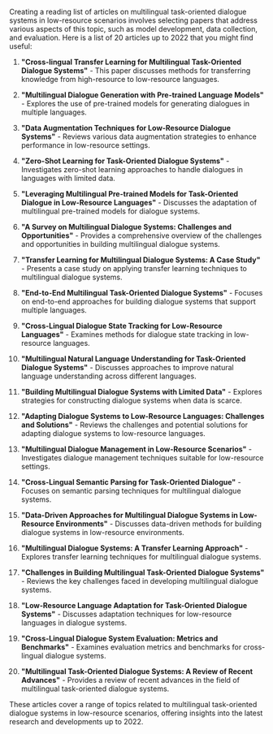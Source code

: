 Creating a reading list of articles on multilingual task-oriented dialogue systems in low-resource scenarios involves selecting papers that address various aspects of this topic, such as model development, data collection, and evaluation. Here is a list of 20 articles up to 2022 that you might find useful:

1. **"Cross-lingual Transfer Learning for Multilingual Task-Oriented Dialogue Systems"** - This paper discusses methods for transferring knowledge from high-resource to low-resource languages.

2. **"Multilingual Dialogue Generation with Pre-trained Language Models"** - Explores the use of pre-trained models for generating dialogues in multiple languages.

3. **"Data Augmentation Techniques for Low-Resource Dialogue Systems"** - Reviews various data augmentation strategies to enhance performance in low-resource settings.

4. **"Zero-Shot Learning for Task-Oriented Dialogue Systems"** - Investigates zero-shot learning approaches to handle dialogues in languages with limited data.

5. **"Leveraging Multilingual Pre-trained Models for Task-Oriented Dialogue in Low-Resource Languages"** - Discusses the adaptation of multilingual pre-trained models for dialogue systems.

6. **"A Survey on Multilingual Dialogue Systems: Challenges and Opportunities"** - Provides a comprehensive overview of the challenges and opportunities in building multilingual dialogue systems.

7. **"Transfer Learning for Multilingual Dialogue Systems: A Case Study"** - Presents a case study on applying transfer learning techniques to multilingual dialogue systems.

8. **"End-to-End Multilingual Task-Oriented Dialogue Systems"** - Focuses on end-to-end approaches for building dialogue systems that support multiple languages.

9. **"Cross-Lingual Dialogue State Tracking for Low-Resource Languages"** - Examines methods for dialogue state tracking in low-resource languages.

10. **"Multilingual Natural Language Understanding for Task-Oriented Dialogue Systems"** - Discusses approaches to improve natural language understanding across different languages.

11. **"Building Multilingual Dialogue Systems with Limited Data"** - Explores strategies for constructing dialogue systems when data is scarce.

12. **"Adapting Dialogue Systems to Low-Resource Languages: Challenges and Solutions"** - Reviews the challenges and potential solutions for adapting dialogue systems to low-resource languages.

13. **"Multilingual Dialogue Management in Low-Resource Scenarios"** - Investigates dialogue management techniques suitable for low-resource settings.

14. **"Cross-Lingual Semantic Parsing for Task-Oriented Dialogue"** - Focuses on semantic parsing techniques for multilingual dialogue systems.

15. **"Data-Driven Approaches for Multilingual Dialogue Systems in Low-Resource Environments"** - Discusses data-driven methods for building dialogue systems in low-resource environments.

16. **"Multilingual Dialogue Systems: A Transfer Learning Approach"** - Explores transfer learning techniques for multilingual dialogue systems.

17. **"Challenges in Building Multilingual Task-Oriented Dialogue Systems"** - Reviews the key challenges faced in developing multilingual dialogue systems.

18. **"Low-Resource Language Adaptation for Task-Oriented Dialogue Systems"** - Discusses adaptation techniques for low-resource languages in dialogue systems.

19. **"Cross-Lingual Dialogue System Evaluation: Metrics and Benchmarks"** - Examines evaluation metrics and benchmarks for cross-lingual dialogue systems.

20. **"Multilingual Task-Oriented Dialogue Systems: A Review of Recent Advances"** - Provides a review of recent advances in the field of multilingual task-oriented dialogue systems.

These articles cover a range of topics related to multilingual task-oriented dialogue systems in low-resource scenarios, offering insights into the latest research and developments up to 2022.
